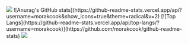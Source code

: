 <img src="https://capsule-render.vercel.app/api?type=waving&color=BDBDC8&height=150&section=header" />
![Anurag's GitHub stats](https://github-readme-stats.vercel.app/api?username=morakcook&show_icons=true&theme=radical&v=2)
[![Top Langs](https://github-readme-stats.vercel.app/api/top-langs/?username=morakcook)](https://github.com/morakcook/github-readme-stats)
<img src="https://capsule-render.vercel.app/api?type=waving&color=BDBDC8&height=150&section=footer" />


